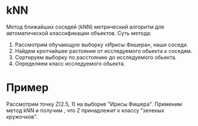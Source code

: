 # kNN
Метод ближайших соседей (kNN) метрический алгоритм для автоматической классификации объектов.
Суть метода:
1. Рассмотрим обучающую выборку «Ирисы Фишера», наши соседи.
2. Найдем кротчайшее растояние от исследуемого обьекта к соседям.
3. Сортируем выборку по расстоянию до  исследуемого обьекта.
4. Определяем класс исследуемого обьекта.
# Пример
Рассмотрим точку Z(2.5, 1) на выборке "Ирисы Фишера".
Применим метод kNN и получим , что Z принадлежит к классу "зеленых кружочков".
